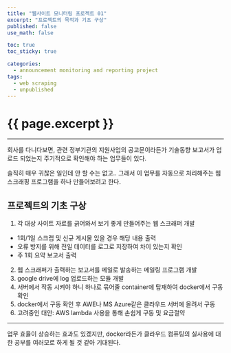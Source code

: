 ```yaml
---
title: "웹사이트 모니터링 프로젝트 01"
excerpt: "프로젝트의 목적과 기초 구상"
published: false
use_math: false

toc: true
toc_sticky: true

categories:
  - announcement monitoring and reporting project
tags:
  - web scraping
  - unpublished
---
```

# {{ page.excerpt }}
---
회사를 다니다보면, 관련 정부기관의 지원사업의 공고문이라든가 기술동향 보고서가 업로드 되었는지 주기적으로 확인해야 하는 업무들이 있다.  

솔직히 매우 귀찮은 일인데 안 할 수는 없고.. 그래서 이 업무를 자동으로 처리해주는 웹 스크래핑 프로그램을 하나 만들어보려고 한다.  

## 프로젝트의 기초 구상
1. 각 대상 사이트 자료를 긁어와서 보기 좋게 만들어주는 웹 스크래퍼 개발
  - 1회/1일 스크랩 및 신규 게시물 있을 경우 해당 내용 출력
  - 오류 방지를 위해 전일 데이터를 로그로 저장하여 차이 있는지 확인
  - 주 1회 요약 보고서 출력
2. 웹 스크래퍼가 출력하는 보고서를 메일로 발송하는 메일링 프로그램 개발
3. google drive에 log 업로드하는 모듈 개발
4. 서버에서 작동 시켜야 하니 하나로 묶어줄 container에 탑재하여 docker에서 구동 확인
5. docker에서 구동 확인 후 AWE나 MS Azure같은 클라우드 서버에 올려서 구동
6. 고려중인 대안: AWS lambda 사용을 통해 손쉽게 구동 및 요금절약

---

업무 효율이 상승하는 효과도 있겠지만, docker라든가 클라우드 컴퓨팅의 실사용에 대한 공부를 여러모로 하게 될 것 같아 기대된다.